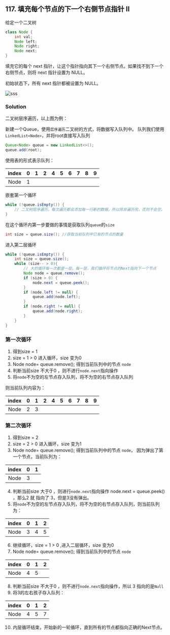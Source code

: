 ## 117. 填充每个节点的下一个右侧节点指针 II

给定一个二叉树

```java
class Node {
    int val;
    Node left;
    Node right;
    Node next;
}
```
填充它的每个 next 指针，让这个指针指向其下一个右侧节点。如果找不到下一个右侧节点，则将 next 指针设置为 NULL。

初始状态下，所有 next 指针都被设置为 NULL。

![sss](https://assets.leetcode-cn.com/aliyun-lc-upload/uploads/2019/02/15/117_sample.png)


### Solution

二叉树层序遍历，以上图为例：

新建一个Queue，使用`层序遍历`二叉树的方式，将数据写入队列中。
队列我们使用`LinkedList<Node>`，并将root直接写入队列

```java
Queue<Node> queue = new LinkedList<>();
queue.add(root);
```

使用表的形式表示队列：

|index|0|1|2|4|5|6|7|8|9|
| :--: | :--: |:--: |:--: |:--: |:--: |:--: |:--: |:--: |:--: |
| Node | 1 |    |    |    |    |    |    |    ||

嵌套第一个循环

```java
while (!queue.isEmpty()) {
    // 二叉树层序遍历，每次遍历都会添加每一行新的数据，所以除非遍历完，否则不会空。
}
```

在这个循环内第一步要做的事情是获取队列`queue`的`size`

```java
int size = queue.size(); //获取当前队列中已有的节点的数量
```

进入第二层循环

```java
while (!queue.isEmpty()) {
    int size = queue.size();
    while (size-- > 0){
        // 大的循环每一次都是一层，每一层，我们循环将节点的Next指向下一个节点
        Node node = queue.remove();
        if (size > 0) {
            node.next = queue.peek();
        }
        if (node.left != null) {
            queue.add(node.left);
        }
        if (node.right != null) {
            queue.add(node.right);
        }
    }
}
```

### 第一次循环

1. 得到size = 1
2. size = 1 > 0  进入循环，size 变为0
3.  Node node= queue.remove(); 得到当前队列中的节点 `node`
4. 判断当前size 不大于0 ，则不进行`node.next`指向操作
5. 将`node`不为空的左节点存入队列，将不为空的右节点存入队列

则当前队列内容为：

|index|0|1|2|4|5|6|7|8|9|
| :--: | :--: |:--: |:--: |:--: |:--: |:--: |:--: |:--: |:--: |
| Node | 2 |  3  |    |    |    |    |    |    ||


### 第二次循环

1. 得到size = 2
2. size = 2 > 0  进入循环，size 变为1
3. Node node= queue.remove(); 得到当前队列中的节点 `node`， 因为弹出了第一个节点，当前队列为：

|index|0|1|
| :--: | :--: |:--: |
| Node | 3 |    |

4. 判断当前size 大于0 ，则进行`node.next`指向操作  node.next = queue.peek() ，那么2 就 指向了 3，但是3没有弹出。
5. 将`node`不为空的左节点存入队列，将不为空的右节点存入队列，则当前队列为：

|index|0|1|2|
| :--: | :--: |:--: |:--: |
| Node | 3 | 4 |5|

6. 继续循环，size = 1 > 0 ,进入二层循环，size 变为0
7. Node node= queue.remove(); 得到当前队列中的节点 `node`

|index|0|1|2|
| :--: | :--: |:--: |:--: |
| Node | 4 | 5 ||

8. 判断当前size 不大于0 ，则不进行`node.next`指向操作，所以 3 指向的是`Null`
9. 将3的左右孩子存入队列：

|index|0|1|2|
| :--: | :--: |:--: |:--: |
| Node | 4 | 5 |7|

10. 内层循环结束，开始新的一轮循环，直到所有的节点都指向正确的Next节点。